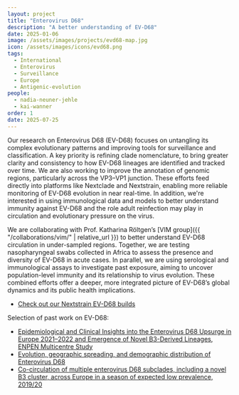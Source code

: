 ```yaml
---
layout: project
title: "Enterovirus D68"
description: "A better understanding of EV-D68"
date: 2025-01-06
image: /assets/images/projects/evd68-map.jpg
icon: /assets/images/icons/evd68.png
tags:
  - International
  - Enterovirus
  - Surveillance
  - Europe
  - Antigenic-evolution
people:
  - nadia-neuner-jehle
  - kai-wanner
order: 1
date: 2025-07-25
---
```


Our research on Enterovirus D68 (EV-D68) focuses on untangling its complex evolutionary patterns and improving tools for surveillance and classification. A key priority is refining clade nomenclature, to bring greater clarity and consistency to how EV-D68 lineages are identified and tracked over time. We are also working to improve the annotation of genomic regions, particularly across the VP3–VP1 junction. These efforts feed directly into platforms like Nextclade and Nextstrain, enabling more reliable monitoring of EV-D68 evolution in near real-time. In addition, we're interested in using immunological data and models to better understand immunity against EV-D68 and the role adult reinfection may play in circulation and evolutionary pressure on the virus.

We are collaborating with Prof. Katharina Röltgen’s [VIM group]({{ "/collaborations/vim/" | relative_url }}) to better understand EV-D68 circulation in under-sampled regions. Together, we are testing nasopharyngeal swabs collected in Africa to assess the presence and diversity of EV-D68 in acute cases. In parallel, we are using serological and immunological assays to investigate past exposure, aiming to uncover population-level immunity and its relationship to virus evolution. These combined efforts offer a deeper, more integrated picture of EV-D68’s global dynamics and its public health implications.

- [Check out our Nextstrain EV-D68 builds](https://nextstrain.org/groups/hodcroftlab)

Selection of past work on EV-D68:
- [Epidemiological and Clinical Insights into the Enterovirus D68 Upsurge in Europe 2021–2022 and Emergence of Novel B3-Derived Lineages, ENPEN Multicentre Study](https://academic.oup.com/jid/article/230/4/e917/7637136)
- [Evolution, geographic spreading, and demographic distribution of Enterovirus D68](https://journals.plos.org/plospathogens/article?id=10.1371/journal.ppat.1010515)
- [Co-circulation of multiple enterovirus D68 subclades, including a novel B3 cluster, across Europe in a season of expected low prevalence, 2019/20](https://pmc.ncbi.nlm.nih.gov/articles/PMC6976881/)

